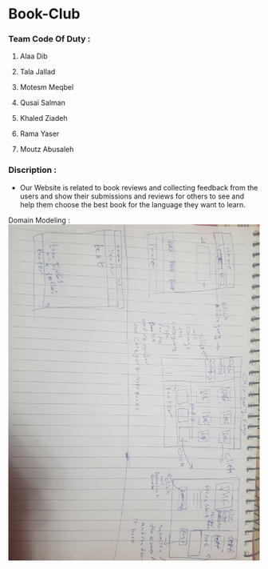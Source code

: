 # Book-Club


### Team Code Of Duty :

1. Alaa Dib

2. Tala Jallad

3. Motesm Meqbel 

4. Qusai Salman

5. Khaled  Ziadeh 

6.  Rama Yaser 

7. Moutz  Abusaleh 


### Discription :
- Our Website is related to book reviews and collecting feedback from the users and show their submissions  and reviews for others to see and  help them choose the best  book for the language they want to learn.


Domain Modeling : ![Digram of the project work](https://github.com/Team-code-of-Duty/Book-Club/blob/main/20210118_223328.jpg)

